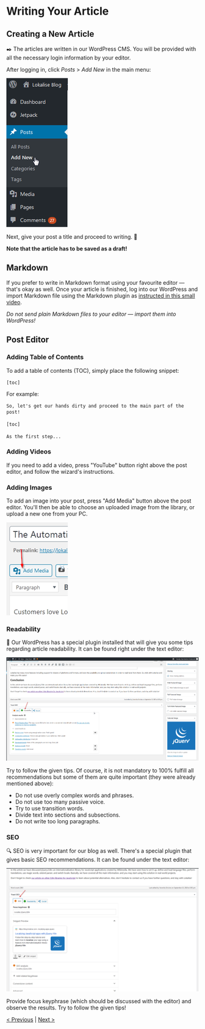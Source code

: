 # Writing Your Article

## Creating a New Article

:black_nib: The articles are written in our WordPress CMS. You will be provided with all the necessary login information by your editor.

After logging in, click *Posts* > *Add New* in the main menu:

![](../img/new_post.png)

Next, give your post a title and proceed to writing. :star2:

**Note that the article has to be saved as a draft!**

## Markdown

If you prefer to write in Markdown format using your favourite editor — that's okay as well. Once your article is finished, log into our WordPress and import Markdown file using the Markdown plugin as [instructed in this small video](https://www.youtube.com/watch?v=3EhQ4Xjzg6s).

*Do not send plain Markdown files to your editor — import them into WordPress!*

## Post Editor

### Adding Table of Contents

To add a table of contents (TOC), simply place the following snippet:

```
[toc]
```

For example:

```
So, let's get our hands dirty and proceed to the main part of the post!

[toc]

As the first step...
```

### Adding Videos

If you need to add a video, press "YouTube" button right above the post editor, and follow the wizard's instructions.

### Adding Images

To add an image into your post, press "Add Media" button above the post editor. You'll then be able to choose an uploaded image from the library, or upload a new one from your PC.

![](../img/add_image.png)

### Readability

:book: Our WordPress has a special plugin installed that will give you some tips regarding article readability. It can be found right under the text editor:

![](../img/readability.png)

Try to follow the given tips. Of course, it is not mandatory to 100% fulfill all recommendations but some of them are quite important (they were already mentioned above):

* Do not use overly complex words and phrases.
* Do not use too many passive voice.
* Try to use transition words.
* Divide text into sections and subsections.
* Do not write too long paragraphs.

### SEO

:mag: SEO is very important for our blog as well. There's a special plugin that gives basic SEO recommendations. It can be found under the text editor:

![](../img/seo.png)

Provide focus keyphrase (which should be discussed with the editor) and observe the results. Try to follow the given tips!

[< Previous](03-collaborating-with-editor.md) | [Next >](05-getting-paid.md)
